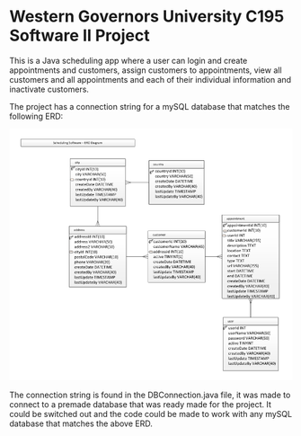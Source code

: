 #  Western Governors University C195 Software II Project

This is a Java scheduling app where a user can login and create appointments and customers, assign customers to
appointments, view all customers and all appointments and each of their individual information and inactivate customers. 

The project has a connection string for a mySQL database that matches the following ERD: 

![Repo List](C195DB_ERD.png)

The connection string is found in the DBConnection.java file, it was made to connect to a premade database that was 
ready made for the project. It could be switched out and the code could be made to work with any mySQL database that 
matches the above ERD. 

